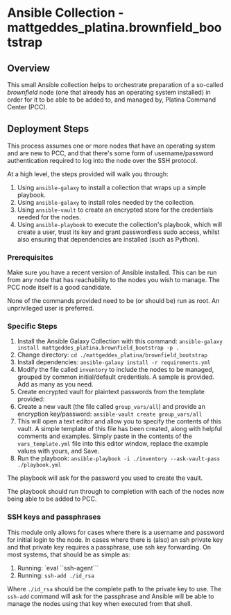 # Ansible Collection - mattgeddes_platina.brownfield_bootstrap

## Overview

This small Ansible collection helps to orchestrate preparation of a so-called
_brownfield_ node (one that already has an operating system installed) in order
for it to be able to be added to, and managed by, Platina Command Center (PCC).

## Deployment Steps

This process assumes one or more nodes that have an operating system and are
new to PCC, and that there's some form of username/password authentication
required to log into the node over the SSH protocol.

At a high level, the steps provided will walk you through:
1. Using `ansible-galaxy` to install a collection that wraps up a simple playbook.
1. Using `ansible-galaxy` to install roles needed by the collection.
1. Using `ansible-vault` to create an encrypted store for the credentials needed for the nodes.
1. Using `ansible-playbook` to execute the collection's playbook, which will create a user, trust its key and grant passwordless sudo access, whilst also ensuring that dependencies are installed (such as Python).

### Prerequisites

Make sure you have a recent version of Ansible installed. This can be run from any node that has reachability to the nodes you wish to manage. The PCC node itself is a good candidate.

None of the commands provided need to be (or should be) run as root. An unprivileged user is preferred.

### Specific Steps

1. Install the Ansible Galaxy Collection with this command: `ansible-galaxy install mattgeddes_platina.brownfield_bootstrap -p .`
1. Change directory: `cd ./mattgeddes_platina/brownfield_bootstrap`
1. Install dependencies: `ansible-galaxy install -r requirements.yml`
1. Modify the file called `inventory` to include the nodes to be managed, grouped by common initial/default credentials. A sample is provided. Add as many as you need.
1. Create encrypted vault for plaintext passwords from the template provided:
  1. Create a new vault (the file called `group_vars/all`) and provide an encryption key/password: `ansible-vault create group_vars/all`
  1. This will open a text editor and allow you to specify the contents of this vault. A simple template of this file has been created, along with helpful comments and examples. Simply paste in the contents of the `vars_template.yml` file into this editor window, replace the example values with yours, and Save.
1. Run the playbook: `ansible-playbook -i ./inventory --ask-vault-pass ./playbook.yml`

The playbook will ask for the password you used to create the vault.

The playbook should run through to completion with each of the nodes now being able to be added to PCC.

### SSH keys and passphrases

This module only allows for cases where there is a username and password for initial login to the node. In cases where there is (also) an ssh private key and that private key requires a passphrase, use ssh key forwarding. On most systems, that should be as simple as:

1. Running: `eval ``ssh-agent```
1. Running: `ssh-add ./id_rsa`

Where `./id_rsa` should be the complete path to the private key to use. The `ssh-add` command will ask for the passphrase and Ansible will be able to manage the nodes using that key when executed from that shell.

